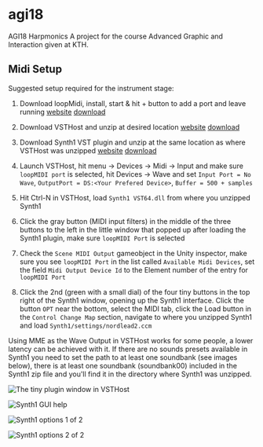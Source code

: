 # agi18
AGI18 Harpmonics
A project for the course Advanced Graphic and Interaction given at KTH.

## Midi Setup
Suggested setup required for the instrument stage:

1. Download loopMidi, install, start & hit + button to add a port and leave running
[website](https://www.tobias-erichsen.de/software/loopmidi.html)
[download](http://www.tobias-erichsen.de/wp-content/uploads/2015/08/loopMIDISetup_1_0_13_24.zip)

2. Download VSTHost and unzip at desired location
[website](http://www.hermannseib.com/english/vsthost.htm)
[download](http://www.hermannseib.com/programs/vsthostx64.zip)

3. Download Synth1 VST plugin and unzip at the same location as where VSTHost was unzipped
[website](http://www.geocities.jp/daichi1969/softsynth/)
[download](http://www.geocities.jp/daichi1969/softsynth/Synth1V113beta3.zip)

4. Launch VSTHost, hit menu -> Devices -> Midi -> Input and make sure `loopMIDI port` is selected, hit Devices -> Wave and set `Input Port = No Wave`, `OutputPort = DS:<Your Prefered Device>`, `Buffer = 500 + samples`

5. Hit Ctrl-N in VSTHost, load `Synth1 VST64.dll` from where you unzipped Synth1

6. Click the gray button (MIDI input filters) in the middle of the three buttons to the left in the little window that popped up after loading the Synth1 plugin, make sure `loopMIDI Port` is selected

7. Check the `Scene MIDI Output` gameobject in the Unity inspector, make sure you see `loopMIDI Port` in the list called `Available Midi Devices`, set the field `Midi Output Device Id` to the Element number of the entry for `loopMIDI Port`

8. Click the 2nd (green with a small dial) of the four tiny buttons in the top right of the Synth1 window, opening up the Synth1 interface. Click the button `OPT` near the bottom, select the MIDI tab, click the Load button in the `Control Change Map` section, navigate to where you unzipped Synth1 and load `Synth1/settings/nordlead2.ccm`

Using MME as the Wave Output in VSTHost works for some people, a lower latency can be achieved with it.
If there are no sounds presets available in Synth1 you need to set the path to at least one soundbank (see images below), there is at least one soundbank (soundbank00) included in the Synth1 zip file and you'll find it in the directory where Synth1 was unzipped.

![The tiny plugin window in VSTHost](Images/tinywindow.png)

![Synth1 GUI help](Images/synth1gui.png)

![Synth1 options 1 of 2](Images/synth1opts1.png)

![Synth1 options 2 of 2](Images/synth1opts2.png)